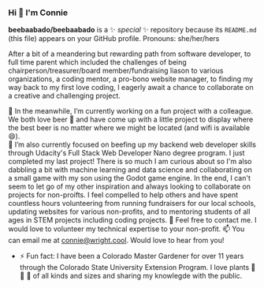 ### Hi 👋  I'm Connie


**beebaabado/beebaabado** is a ✨ _special_ ✨ repository because its `README.md` (this file) appears on your GitHub profile.
Pronouns: she/her/hers

After a bit of a meandering but rewarding path from software developer, to full time parent which included the challenges of being chairperson/treasurer/board member/fundraising liason to various organizations, a coding mentor, a pro-bono website manager, to finding my way back to my first love coding,  I eagerly await a chance to collaborate on a creative and challenging project.

🔭 In the meanwhile, I’m currently working on a fun project with a colleague.  We both love beer 🍺 and have come up with a little project to display where the best beer is no matter where we might be located (and wifi is available 😄).  
🌱 I’m also currently focused on beefing up my backend web developer skills through Udacity's Full Stack Web Developer Nano degree program. I just completed my last project! 
There is so much I am curious about so I'm also dabbling a bit with machine learning and data science and collaborating on a small game with my son using the Godot game engine.
In the end, I can't seem to let go of my other inspiration and always looking to collaborate on projects for non-proifts.  I feel compelled to help others and have spent countless hours volunteering from running fundraisers for our local schools, updating websites for various non-profits, and to mentoring students of all ages in STEM projects including coding projects.
💬 Feel free to contact me.  I would love to volunteer my technical expertise to your non-profit. 📫 You can email me at connie@wright.cool.  Would love to hear from you!

- ⚡ Fun fact: I have been a Colorado Master Gardener for over 11 years through the Colorado State University Extension Program. I love plants 🌿 🌳 🌸 of all kinds and sizes and sharing my knowlegde with the public.

